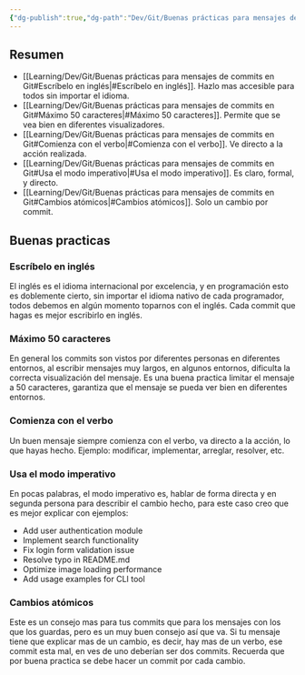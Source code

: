 ```yaml
---
{"dg-publish":true,"dg-path":"Dev/Git/Buenas prácticas para mensajes de commits en Git.md","permalink":"/dev/git/buenas-practicas-para-mensajes-de-commits-en-git/","created":"2024-12-10T13:32","updated":"2024-12-10T14:27"}
---
```


## Resumen
- [[Learning/Dev/Git/Buenas prácticas para mensajes de commits en Git#Escríbelo en inglés\|#Escríbelo en inglés]]. Hazlo mas accesible para todos sin importar el idioma.
- [[Learning/Dev/Git/Buenas prácticas para mensajes de commits en Git#Máximo 50 caracteres\|#Máximo 50 caracteres]]. Permite que se vea bien en diferentes visualizadores.
- [[Learning/Dev/Git/Buenas prácticas para mensajes de commits en Git#Comienza con el verbo\|#Comienza con el verbo]]. Ve directo a la acción realizada.
- [[Learning/Dev/Git/Buenas prácticas para mensajes de commits en Git#Usa el modo imperativo\|#Usa el modo imperativo]]. Es claro, formal, y directo.
- [[Learning/Dev/Git/Buenas prácticas para mensajes de commits en Git#Cambios atómicos\|#Cambios atómicos]]. Solo un cambio por commit.

## Buenas practicas
### Escríbelo en inglés
El inglés es el idioma internacional por excelencia, y en programación esto es doblemente cierto, sin importar el idioma nativo de cada programador, todos debemos en algún momento toparnos con el inglés. Cada commit que hagas es mejor escribirlo en inglés.

### Máximo 50 caracteres
En general los commits son vistos por diferentes personas en diferentes entornos, al escribir mensajes muy largos, en algunos entornos, dificulta la correcta visualización del mensaje. Es una buena practica limitar el mensaje a 50 caracteres, garantiza que el mensaje se pueda ver bien en diferentes entornos.

### Comienza con el verbo
Un buen mensaje siempre comienza con el verbo, va directo a la acción, lo que hayas hecho. Ejemplo: modificar, implementar, arreglar, resolver, etc.

### Usa el modo imperativo
En pocas palabras, el modo imperativo es, hablar de forma directa y en segunda persona para describir el cambio hecho, para este caso creo que es mejor explicar con ejemplos:
- Add user authentication module
- Implement search functionality
- Fix login form validation issue
- Resolve typo in README.md
- Optimize image loading performance
- Add usage examples for CLI tool

### Cambios atómicos
Este es un consejo mas para tus commits que para los mensajes con los que los guardas, pero es un muy buen consejo así que va. Si tu mensaje tiene que explicar mas de un cambio, es decir, hay mas de un verbo, ese commit esta mal, en ves de uno deberían ser dos commits. Recuerda que por buena practica se debe hacer un commit por cada cambio.